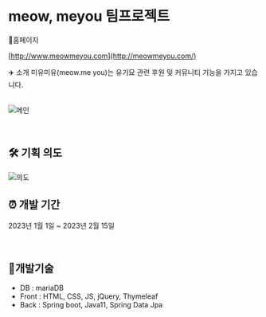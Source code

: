 # meow, meyou 팀프로젝트

🔗홈페이지

[http://www.meowmeyou.com](http://meowmeyou.com/)

✈️ 소개
미유미유(meow.me you)는 유기묘 관련 후원 및 커뮤니티 기능을 가지고 있습니다. <br><br>



![메인](https://user-images.githubusercontent.com/119803774/224811802-b0d6ee40-fb65-4904-8f9a-2bdfad6b3127.JPG)

<br>

## 🛠 기획 의도
![의도](https://user-images.githubusercontent.com/119803774/224812011-fd126b00-69b9-4ae4-9db2-81a90515ed45.JPG)



## ⏰ 개발 기간

2023년 1월 1일 ~ 2023년 2월 15일

<br>

## 📌개발기술

* DB : mariaDB
* Front : HTML, CSS, JS, jQuery, Thymeleaf
* Back : Spring boot, Java11, Spring Data Jpa



 
